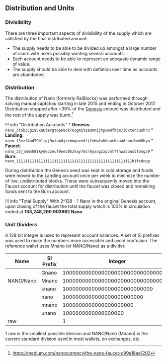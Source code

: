 ## Distribution and Units

### Divisibility
There are three important aspects of divisibility of the supply which are satisfied by the final distributed amount:

- The supply needs to be able to be divided up amongst a large number of users with users possibly wanting several accounts.
- Each account needs to be able to represent an adequate dynamic range of value.
- The supply should be able to deal with deflation over time as accounts are abandoned.

### Distribution
The distribution of Nano (formerly RaiBlocks) was performed through solving manual captchas starting in late 2015 and ending in October 2017. Distribution stopped after \~39% of the [Genesis](/glossary#genesis) amount was distributed and the rest of the supply was burnt.[^1]

!!! info "Distribution Accounts"
	* **Genesis**: `nano_3t6k35gi95xu6tergt6p69ck76ogmitsa8mnijtpxm9fkcm736xtoncuohr3` 
	* **Landing**: `nano_13ezf4od79h1tgj9aiu4djzcmmguendtjfuhwfukhuucboua8cpoihmh8byo`
	* **Faucet**: `nano_35jjmmmh81kydepzeuf9oec8hzkay7msr6yxagzxpcht7thwa5bus5tomgz9`
	* **Burn**: `nano_1111111111111111111111111111111111111111111111111111hifc8npp`

During distribution the Genesis seed was kept in cold storage and funds were moved to the Landing account once per week to minimize the number of live, undistributed blocks. These were subsequently moved into the Faucet account for distribution until the faucet was closed and remaining funds sent to the Burn account.

!!! info "Total Supply"
	With 2^128 - 1 Nano in the original Genesis account, upon closing of the faucet the total supply which is 100% in circulation ended at **133,248,290.903662 Nano**.

### Unit Dividers
A 128 bit integer is used to represent account balances.  A set of SI prefixes was used to make the numbers more accessible and avoid confusion.  The reference wallet uses Mnano (or NANO/Nano) as a divider.  

| Name          | SI Prefix | Integer                            | Power
|---------------|-----------|------------------------------------|-------
|               | Gnano     | 1000000000000000000000000000000000 | 10^33  
| NANO/Nano     | Mnano     | 1000000000000000000000000000000    | 10^30  
|               | knano     | 1000000000000000000000000000       | 10^27  
|               |  nano     | 1000000000000000000000000          | 10^24  
|               | mnano     | 1000000000000000000000             | 10^21  
|               | unano     | 1000000000000000000                | 10^18  
| raw           |           | 1                                  | 10^0

1 raw is the smallest possible division and NANO/Nano (Mnano) is the current standard division used in most wallets, on exchanges, etc.

[^1]:https://medium.com/nanocurrency/the-nano-faucet-c99e18ae1202